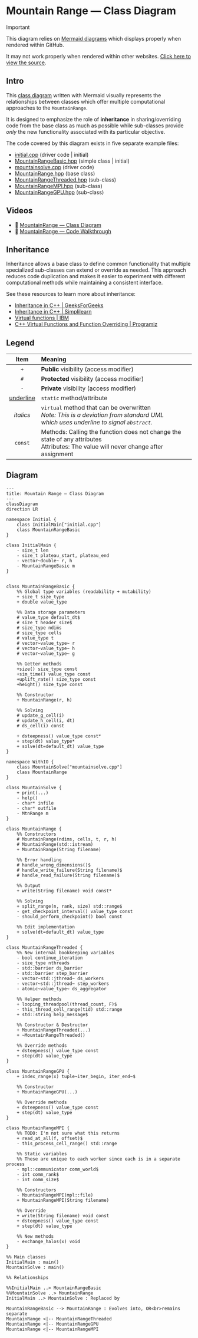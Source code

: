 # Mountain Range — Class Diagram

> [!IMPORTANT]
> This diagram relies on [Mermaid diagrams](https://mermaid.js.org/) which displays properly when rendered within GitHub.
>
> It may not work properly when rendered within other websites. [Click here to view the source](https://github.com/BYUHPC/sci-comp-course-example-cxx/blob/main/docs/MountainRange-class-diagram.md).

## Intro

This [class diagram](https://mermaid.js.org/syntax/classDiagram.html#class-diagrams) written with Mermaid visually represents
the relationships between classes which offer multiple computational approaches to the `MountainRange`.

It is designed to emphasize the role of **inheritance** in sharing/overriding code
from the base class as much as possible while sub-classes provide _only_ the new
functionality associated with its particular objective.

The code covered by this diagram exists in five separate example files:
* [initial.cpp](../src/initial.cpp) (driver code | initial)
* [MountainRangeBasic.hpp](../src/MountainRangeBasic.hpp) (simple class | initial)
* [mountainsolve.cpp](../src/mountainsolve.cpp) (driver code)
* [MountainRange.hpp](../src/MountainRange.hpp) (base class)
* [MountainRangeThreaded.hpp](../src/MountainRangeThreaded.hpp) (sub-class)
* [MountainRangeMPI.hpp](../src/MountainRangeMPI.hpp) (sub-class)
* [MountainRangeGPU.hpp](../src/MountainRangeGPU.hpp) (sub-class)

## Videos

- 🎥 [MountainRange — Class Diagram](https://www.loom.com/share/8280654f78754a16902ecd3c9b2c9128?sid=5c193f4c-ae6f-49bb-9c9f-914db2833183)
- 🎥 [MountainRange — Code Walkthrough](https://www.loom.com/share/2e5242942ca74d17b85ce05f97138e60?sid=3d91e827-d55a-44d4-bfc8-58adff1cbac5)

## Inheritance

Inheritance allows a base class to define common functionality that multiple specialized sub-classes can extend or override as needed. This approach reduces code duplication and makes it easier to experiment with different computational methods while maintaining a consistent interface.

See these resources to learn more about inheritance:
* [Inheritance in C++ | GeeksForGeeks](https://www.geeksforgeeks.org/inheritance-in-c/)
* [Inheritance in C++ | Simplilearn](https://www.simplilearn.com/tutorials/cpp-tutorial/types-of-inheritance-in-cpp)
* [Virtual functions | IBM](https://www.ibm.com/docs/en/zos/3.1.0?topic=only-virtual-functions-c)
* [C++ Virtual Functions and Function Overriding | Programiz](https://www.programiz.com/cpp-programming/virtual-functions)

## Legend

| Item | Meaning |
| :-----: | :------------- |
| `+` | **Public** visibility (access modifier) |
| `#` | **Protected** visibility (access modifier) |
| `-` | **Private** visibility (access modifier) |
| <ins>underline</ins> | `static` method/attribute |
| <i>italics</u> | `virtual` method that can be overwritten <br>_Note: This is a deviation from standard UML <br>which uses underline to signal `abstract`._ |
| `const` | Methods: Calling the function does not change the state of any attributes <br>Attributes: The value will never change after assignment |

## Diagram

```mermaid
---
title: Mountain Range — Class Diagram
---
classDiagram
direction LR

namespace Initial {
    class InitialMain["initial.cpp"]
    class MountainRangeBasic
}

class InitialMain {
    - size_t len
    - size_t plateau_start, plateau_end
    - vector~double~ r, h
    - MountainRangeBasic m
}


class MountainRangeBasic {
    %% Global type variables (readability + mutability)
    + size_t size_type
    + double value_type

    %% Data storage parameters
    # value_type default_dt$
    # size_t header_size$
    # size_type ndims
    # size_type cells
    # value_type t
    # vector~value_type~ r
    # vector~value_type~ h
    # vector~value_type~ g

    %% Getter methods
    +size() size_type const
    +sim_time() value_type const
    +uplift_rate() size_type const
    +height() size_type const

    %% Constructor
    + MountainRange(r, h)

    %% Solving
    # update_g_cell(i)
    # update_h_cell(i, dt)
    # ds_cell(i) const

    + dsteepness() value_type const*
    + step(dt) value_type*
    + solve(dt=default_dt) value_type
}

namespace WithIO {
    class MountainSolve["mountainsolve.cpp"]
    class MountainRange
}

class MountainSolve {
    + print(...)
    - help()
    - char* infile
    - char* outfile
    - MtnRange m
}

class MountainRange {
    %% Constructors
    # MountainRange(ndims, cells, t, r, h)
    # MountainRange(std::istream)
    + MountainRange(String filename)

    %% Error handling
    # handle_wrong_dimensions()$
    # handle_write_failure(String filename)$
    # handle_read_failure(String filename)$

    %% Output
    + write(String filename) void const*

    %% Solving
    + split_range(n, rank, size) std::range$
    - get_checkpoint_interval() value_type const
    - should_perform_checkpoint() bool const

    %% Edit implementation
    + solve(dt=default_dt) value_type
}

class MountainRangeThreaded {
    %% New internal bookkeeping variables
    - bool continue_iteration
    - size_type nthreads
    - std::barrier ds_barrier
    - std::barrier step_barrier
    - vector~std::jthread~ ds_workers
    - vector~std::jthread~ step_workers
    - atomic~value_type~ ds_aggregator

    %% Helper methods
    + looping_threadpool(thread_count, F)$
    - this_thread_cell_range(tid) std::range
    + std::string help_message$

    %% Constructor & Destructor
    + MountainRangeThreaded(...)
    + ~MountainRangeThreaded()

    %% Override methods
    + dsteepness() value_type const
    + step(dt) value_type
}

class MountainRangeGPU {
    + index_range(x) tuple~iter_begin, iter_end~$

    %% Constructor
    + MountainRangeGPU(...)

    %% Override methods
    + dsteepness() value_type const
    + step(dt) value_type
}

class MountainRangeMPI {
    %% TODO: I'm not sure what this returns
    + read_at_all(f, offset)$
    - this_process_cell_range() std::range

    %% Static variables
    %% These are unique to each worker since each is in a separate process
    - mpl::communicator comm_world$
    - int comm_rank$
    - int comm_size$

    %% Constructors
    - MountainRangeMPI(mpl::file)
    + MountainRangeMPI(String filename)

    %% Override
    + write(String filename) void const
    + dsteepness() value_type const
    + step(dt) value_type

    %% New methods
    - exchange_halos(x) void
}

%% Main classes
InitialMain : main()
MountainSolve : main()

%% Relationships

%%InitialMain ..> MountainRangeBasic
%%MountainSolve ..> MountainRange
InitialMain ..> MountainSolve : Replaced by

MountainRangeBasic --> MountainRange : Evolves into, OR<br>remains separate
MountainRange <|-- MountainRangeThreaded
MountainRange <|-- MountainRangeGPU
MountainRange <|-- MountainRangeMPI
```
